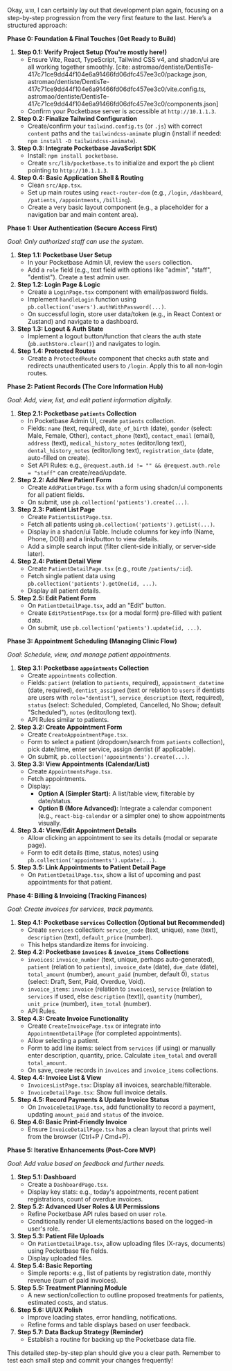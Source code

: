 Okay, นาย, I can certainly lay out that development plan again, focusing on a step-by-step progression from the very first feature to the last. Here’s a structured approach:

**Phase 0: Foundation & Final Touches (Get Ready to Build)**

1.  **Step 0.1: Verify Project Setup (You're mostly here!)**
    * Ensure Vite, React, TypeScript, Tailwind CSS v4, and shadcn/ui are all working together smoothly. [cite: astromao/dentiste/DentisTe-417c71ce9dd44f104e6a91466fd06dfc457ee3c0/package.json, astromao/dentiste/DentisTe-417c71ce9dd44f104e6a91466fd06dfc457ee3c0/vite.config.ts, astromao/dentiste/DentisTe-417c71ce9dd44f104e6a91466fd06dfc457ee3c0/components.json]
    * Confirm your Pocketbase server is accessible at `http://10.1.1.3`.
2.  **Step 0.2: Finalize Tailwind Configuration**
    * Create/confirm your `tailwind.config.ts` (or `.js`) with correct `content` paths and the `tailwindcss-animate` plugin (install if needed: `npm install -D tailwindcss-animate`).
3.  **Step 0.3: Integrate Pocketbase JavaScript SDK**
    * Install: `npm install pocketbase`.
    * Create `src/lib/pocketbase.ts` to initialize and export the `pb` client pointing to `http://10.1.1.3`.
4.  **Step 0.4: Basic Application Shell & Routing**
    * Clean `src/App.tsx`.
    * Set up main routes using `react-router-dom` (e.g., `/login`, `/dashboard`, `/patients`, `/appointments`, `/billing`).
    * Create a very basic layout component (e.g., a placeholder for a navigation bar and main content area).

**Phase 1: User Authentication (Secure Access First)**

*Goal: Only authorized staff can use the system.*

1.  **Step 1.1: Pocketbase User Setup**
    * In your Pocketbase Admin UI, review the `users` collection.
    * Add a `role` field (e.g., text field with options like "admin", "staff", "dentist"). Create a test admin user.
2.  **Step 1.2: Login Page & Logic**
    * Create a `LoginPage.tsx` component with email/password fields.
    * Implement `handleLogin` function using `pb.collection('users').authWithPassword(...)`.
    * On successful login, store user data/token (e.g., in React Context or Zustand) and navigate to a dashboard.
3.  **Step 1.3: Logout & Auth State**
    * Implement a logout button/function that clears the auth state (`pb.authStore.clear()`) and navigates to login.
4.  **Step 1.4: Protected Routes**
    * Create a `ProtectedRoute` component that checks auth state and redirects unauthenticated users to `/login`. Apply this to all non-login routes.

**Phase 2: Patient Records (The Core Information Hub)**

*Goal: Add, view, list, and edit patient information digitally.*

1.  **Step 2.1: Pocketbase `patients` Collection**
    * In Pocketbase Admin UI, create `patients` collection.
    * Fields: `name` (text, required), `date_of_birth` (date), `gender` (select: Male, Female, Other), `contact_phone` (text), `contact_email` (email), `address` (text), `medical_history_notes` (editor/long text), `dental_history_notes` (editor/long text), `registration_date` (date, auto-filled on create).
    * Set API Rules: e.g., `@request.auth.id != "" && @request.auth.role = "staff"` can create/read/update.
2.  **Step 2.2: Add New Patient Form**
    * Create `AddPatientPage.tsx` with a form using shadcn/ui components for all patient fields.
    * On submit, use `pb.collection('patients').create(...)`.
3.  **Step 2.3: Patient List Page**
    * Create `PatientsListPage.tsx`.
    * Fetch all patients using `pb.collection('patients').getList(...)`.
    * Display in a shadcn/ui Table. Include columns for key info (Name, Phone, DOB) and a link/button to view details.
    * Add a simple search input (filter client-side initially, or server-side later).
4.  **Step 2.4: Patient Detail View**
    * Create `PatientDetailPage.tsx` (e.g., route `/patients/:id`).
    * Fetch single patient data using `pb.collection('patients').getOne(id, ...)`.
    * Display all patient details.
5.  **Step 2.5: Edit Patient Form**
    * On `PatientDetailPage.tsx`, add an "Edit" button.
    * Create `EditPatientPage.tsx` (or a modal form) pre-filled with patient data.
    * On submit, use `pb.collection('patients').update(id, ...)`.

**Phase 3: Appointment Scheduling (Managing Clinic Flow)**

*Goal: Schedule, view, and manage patient appointments.*

1.  **Step 3.1: Pocketbase `appointments` Collection**
    * Create `appointments` collection.
    * Fields: `patient` (relation to `patients`, required), `appointment_datetime` (date, required), `dentist_assigned` (text or relation to `users` if dentists are users with `role="dentist"`), `service_description` (text, required), `status` (select: Scheduled, Completed, Cancelled, No Show; default "Scheduled"), `notes` (editor/long text).
    * API Rules similar to patients.
2.  **Step 3.2: Create Appointment Form**
    * Create `CreateAppointmentPage.tsx`.
    * Form to select a patient (dropdown/search from `patients` collection), pick date/time, enter service, assign dentist (if applicable).
    * On submit, `pb.collection('appointments').create(...)`.
3.  **Step 3.3: View Appointments (Calendar/List)**
    * Create `AppointmentsPage.tsx`.
    * Fetch appointments.
    * Display:
        * **Option A (Simpler Start):** A list/table view, filterable by date/status.
        * **Option B (More Advanced):** Integrate a calendar component (e.g., `react-big-calendar` or a simpler one) to show appointments visually.
4.  **Step 3.4: View/Edit Appointment Details**
    * Allow clicking an appointment to see its details (modal or separate page).
    * Form to edit details (time, status, notes) using `pb.collection('appointments').update(...)`.
5.  **Step 3.5: Link Appointments to Patient Detail Page**
    * On `PatientDetailPage.tsx`, show a list of upcoming and past appointments for that patient.

**Phase 4: Billing & Invoicing (Tracking Finances)**

*Goal: Create invoices for services, track payments.*

1.  **Step 4.1: Pocketbase `services` Collection (Optional but Recommended)**
    * Create `services` collection: `service_code` (text, unique), `name` (text), `description` (text), `default_price` (number).
    * This helps standardize items for invoicing.
2.  **Step 4.2: Pocketbase `invoices` & `invoice_items` Collections**
    * `invoices`: `invoice_number` (text, unique, perhaps auto-generated), `patient` (relation to `patients`), `invoice_date` (date), `due_date` (date), `total_amount` (number), `amount_paid` (number, default 0), `status` (select: Draft, Sent, Paid, Overdue, Void).
    * `invoice_items`: `invoice` (relation to `invoices`), `service` (relation to `services` if used, else `description` (text)), `quantity` (number), `unit_price` (number), `item_total` (number).
    * API Rules.
3.  **Step 4.3: Create Invoice Functionality**
    * Create `CreateInvoicePage.tsx` or integrate into `AppointmentDetailPage` (for completed appointments).
    * Allow selecting a patient.
    * Form to add line items: select from `services` (if using) or manually enter description, quantity, price. Calculate `item_total` and overall `total_amount`.
    * On save, create records in `invoices` and `invoice_items` collections.
4.  **Step 4.4: Invoice List & View**
    * `InvoicesListPage.tsx`: Display all invoices, searchable/filterable.
    * `InvoiceDetailPage.tsx`: Show full invoice details.
5.  **Step 4.5: Record Payments & Update Invoice Status**
    * On `InvoiceDetailPage.tsx`, add functionality to record a payment, updating `amount_paid` and `status` of the invoice.
6.  **Step 4.6: Basic Print-Friendly Invoice**
    * Ensure `InvoiceDetailPage.tsx` has a clean layout that prints well from the browser (Ctrl+P / Cmd+P).

**Phase 5: Iterative Enhancements (Post-Core MVP)**

*Goal: Add value based on feedback and further needs.*

1.  **Step 5.1: Dashboard**
    * Create a `DashboardPage.tsx`.
    * Display key stats: e.g., today's appointments, recent patient registrations, count of overdue invoices.
2.  **Step 5.2: Advanced User Roles & UI Permissions**
    * Refine Pocketbase API rules based on user `role`.
    * Conditionally render UI elements/actions based on the logged-in user's role.
3.  **Step 5.3: Patient File Uploads**
    * On `PatientDetailPage.tsx`, allow uploading files (X-rays, documents) using Pocketbase file fields.
    * Display uploaded files.
4.  **Step 5.4: Basic Reporting**
    * Simple reports: e.g., list of patients by registration date, monthly revenue (sum of paid invoices).
5.  **Step 5.5: Treatment Planning Module**
    * A new section/collection to outline proposed treatments for patients, estimated costs, and status.
6.  **Step 5.6: UI/UX Polish**
    * Improve loading states, error handling, notifications.
    * Refine forms and table displays based on user feedback.
7.  **Step 5.7: Data Backup Strategy (Reminder)**
    * Establish a routine for backing up the Pocketbase data file.

This detailed step-by-step plan should give you a clear path. Remember to test each small step and commit your changes frequently!